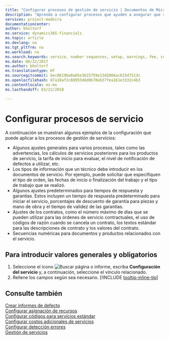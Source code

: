 ```yaml
---
title: "Configurar procesos de gestión de servicio | Documentos de Microsoft"
description: "Aprenda a configurar procesos que ayuden a asegurar que sus clientes estén completamente satisfechos con su atención al cliente."
services: project-madeira
documentationcenter: 
author: bholtorf
ms.service: dynamics365-financials
ms.topic: article
ms.devlang: na
ms.tgt_pltfrm: na
ms.workload: na
ms.search.keywords: service, number sequences, setup, warnings, fee, contracts, warranties
ms.date: 08/22/2017
ms.author: bholtorf
ms.translationtype: HT
ms.sourcegitcommit: bec0619be0a65e3625759e13d2866ac615d7513c
ms.openlocfilehash: 87a18af2c88955d4d0b78eb37fea161e3332c4b3
ms.contentlocale: es-mx
ms.lasthandoff: 03/22/2018

---
```

# <a name="configure-service-processes"></a>Configurar procesos de servicio
A continuación se muestran algunos ejemplos de la configuración que puede aplicar a los procesos de gestión de servicios:  
  
* Algunos ajustes generales para varios procesos, tales como las advertencias, los cálculos de servicios posteriores para los productos de servicio, la tarifa de inicio para evaluar, el nivel de notificación de defectos a utilizar, etc.  
* Los tipos de información que un técnico debe introducir en los documentos de servicio. Por ejemplo, puede solicitar que especifiquen el tipo de orden, las fechas de inicio o finalización del trabajo y el tipo de trabajo que se realizó.  
* Algunos ajustes predeterminados para tiempos de respuesta y garantías. Estos incluyen un tiempo de respuesta predeterminado para iniciar el servicio, porcentajes de descuento de garantía para piezas y mano de obra y el tiempo de validez de las garantías.  
* Ajustes de los contratos, como el número máximo de días que se pueden utilizar para las órdenes de servicio contractuales, el uso de códigos de razón cuando se cancela un contrato, los textos estándar para las descripciones de contrato y los valores del contrato.  
* Secuencias numéricas para documentos y productos relacionados con el servicio.  

## <a name="to-enter-general-and-mandatory-settings"></a>Para introducir valores generales y obligatorios
1. Seleccione el icono ![Buscar página o informe](media/ui-search/search_small.png "icono Buscar página o informe"), escriba **Configuración del servicio** y, a continuación, seleccione el vínculo relacionado.
2. Rellene los campos según sea necesario. [!INCLUDE [tooltip-inline-tip](includes/tooltip-inline-tip_md.md)]  

## <a name="see-also"></a>Consulte también  
[Crear informes de defecto](service-how-setup-fault-reporting.md)  
[Configurar asignación de recursos](service-how-setup-resource-allocation.md)  
[Configurar códigos para servicios estándar](service-how-setup-service-coding.md)  
[Configurar costos adicionales de servicios](service-how-setup-service-costs-pricing.md)  
[Configurar detección errores](service-how-setup-troubleshooting.md)  
[Gestión de servicios](service-service.md)  

